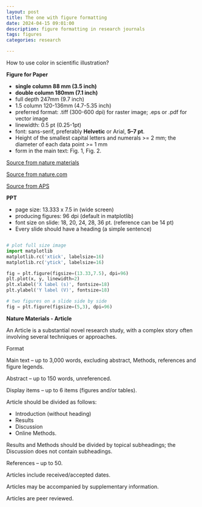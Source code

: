 ```yaml
---
layout: post
title: The one with figure formatting
date: 2024-04-15 09:01:00
description: figure formatting in research journals
tags: figures
categories: research

---
```

How to use color in scientific illustration?

**Figure for Paper**
- **single column 88 mm (3.5 inch)**
- **double column 180mm (7.1 inch)**
- full depth 247mm (9.7 inch)
- 1.5 column 120-136mm (4.7-5.35 inch)
- preferred format: .tiff (300-600 dpi) for raster image; .eps or .pdf for vector image
- linewidth: 0.5 pt (0.25-1pt)
- font: sans-serif, preferably **Helvetic** or Arial, **5–7 pt**. 
- Height of the smallest capital letters and numerals >= 2 mm; the diameter of each data point >= 1 mm
- form in the main text: Fig. 1, Fig. 2.


[Source from nature materials](https://www.nature.com/documents/NRJs-guide-to-preparing-final-artwork.pdf)

[Source from nature.com](https://www.nature.com/nature/for-authors/final-submission)

[Source from APS](https://journals.aps.org/prl/authors#:~:text=Figures%20should%20have%20a%20width,all%20figures%20electronically%20for%20production.)

**PPT**
- page size: 13.333 x 7.5 in (wide screen)
- producing figures: 96 dpi (default in matplotlib)
- font size on slide: 18, 20, 24, 28, 36 pt. (reference can be 14 pt)
- Every slide should have a heading (a simple sentence)

```python

# plot full size image
import matplotlib 
matplotlib.rc('xtick', labelsize=16) 
matplotlib.rc('ytick', labelsize=16) 

fig = plt.figure(figsize=(13.33,7.5), dpi=96)
plt.plot(x, y, linewidth=2)
plt.xlabel('X label (s)', fontsize=18)
plt.ylabel('Y label (V)', fontsize=18)

# two figures on a slide side by side
fig = plt.figure(figsize=(5,3), dpi=96)
```

**Nature Materials - Article**

An Article is a substantial novel research study, with a complex story often involving several techniques or approaches. 

Format

Main text – up to 3,000 words, excluding abstract, Methods, references and figure legends.

Abstract – up to 150 words, unreferenced. 

Display items – up to 6 items (figures and/or tables). 

Article should be divided as follows: 
- Introduction (without heading) 
- Results
- Discussion
- Online Methods. ​

Results and Methods should be divided by topical subheadings; the Discussion does not contain subheadings.

References – up to 50.

Articles include received/accepted dates. 

Articles may be accompanied by supplementary information. 

Articles are peer reviewed.